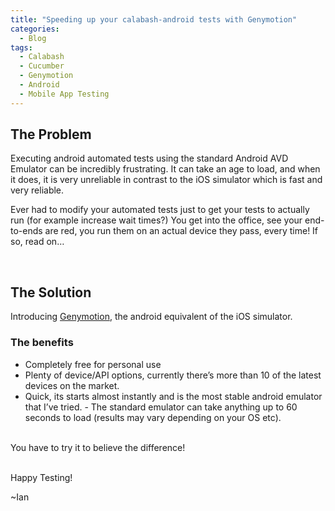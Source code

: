 ```yaml
---
title: "Speeding up your calabash-android tests with Genymotion"
categories:
  - Blog
tags:
  - Calabash
  - Cucumber
  - Genymotion
  - Android
  - Mobile App Testing
---
```


## The Problem
Executing android automated tests using the standard Android AVD Emulator can be incredibly frustrating. It can take an age to load, and when it does, it is very unreliable in contrast to the iOS simulator which is fast and very reliable.

Ever had to modify your automated tests just to get your tests to actually run (for example increase wait times?) You get into the office, see your end-to-ends are red, you run them on an actual device they pass, every time! If so, read on…

 <br>

## The Solution
Introducing [Genymotion](https://www.genymotion.com/), the android equivalent of the iOS simulator.

### The benefits

- Completely free for personal use
- Plenty of device/API options, currently there’s more than 10 of the latest devices on the market.
- Quick, its starts almost instantly and is the most stable android emulator that I’ve tried. - The standard emulator can take anything up to 60 seconds to load (results may vary depending on your OS etc).

<br>
You have to try it to believe the difference!
<br><br>

Happy Testing!

~Ian